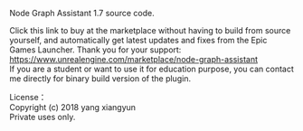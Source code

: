 Node Graph Assistant 1.7 source code.

Click this link to buy at the marketplace without having to build from source yourself, and automatically get latest updates and fixes from the Epic Games Launcher. Thank you for your support:
https://www.unrealengine.com/marketplace/node-graph-assistant  
If you are a student or want to use it for education purpose, you can contact me directly for binary build version of the plugin.

License：  
Copyright (c) 2018 yang xiangyun  
Private uses only.
